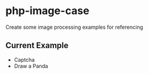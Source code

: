 # php-image-case
Create some image processing examples for referencing

## Current Example
- Captcha
- Draw a Panda
